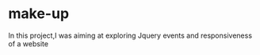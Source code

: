 # make-up
 In this project,I was aiming at exploring Jquery events and responsiveness of a website
 
